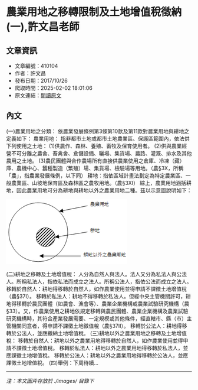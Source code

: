 # 農業用地之移轉限制及土地增值稅徵納(一),許文昌老師

## 文章資訊
- 文章編號：410104
- 作者：許文昌
- 發布日期：2017/10/26
- 爬取時間：2025-02-02 18:01:06
- 原文連結：[閱讀原文](https://real-estate.get.com.tw/Columns/detail.aspx?no=410104)

## 內文
(一)農業用地之分類：
依農業發展條例第3條第10款及第11款對農業用地與耕地之定義如下：
農業用地：
指非都市土地或都市土地農業區、保護區範圍內，依法供下列使用之土地：
(1)供農作、森林、養殖、畜牧及保育使用者。
(2)供與農業經營不可分離之農舍、畜禽舍、倉儲設備、曬場、集貨場、農路、灌溉、排水及其他農用之土地。
(3)農民團體與合作農場所有直接供農業使用之倉庫、冷凍（藏）庫、農機中心、蠶種製造（繁殖）場、集貨場、檢驗場等用地。（農§3Ⅹ，所稱「農」，指農業發展條例，以下同）
耕地：指依區域計畫法劃定為特定農業區、一般農業區、山坡地保育區及森林區之農牧用地。（農§3Ⅺ）
綜上，農業用地涵括耕地，因此農業用地可分為耕地與耕地以外之農業用地二種。茲以示意圖說明如下：

![圖片](./images/410104_53d74174.png)

(二)耕地之移轉及土地增值稅：
人分為自然人與法人。法人又分為私法人與公法人。所稱私法人，指依私法而成立之法人。所稱公法人，指依公法而成立之法人。
移轉於自然人：耕地得移轉於自然人，如作農業使用並得申請不課徵土地增值稅（農§37Ⅰ）。
移轉於私法人：耕地不得移轉於私法人。但經中央主管機關許可，耕地得移轉於農民團體（如農會、漁會等）、農業企業機構或農業試驗研究機構（農§33）。又，作農業使用之耕地依規定移轉與農民團體、農業企業機構及農業試驗研究機構時，其符合產業發展需要、一定規模或其他條件，經直轄市、縣（市）主管機關同意者，得申請不課徵土地徵值稅（農§37Ⅱ）。
移轉於公法人：耕地得移轉於公法人，並應繳納土地增值稅。
(三)耕地以外之農業用地之移轉及土地增值稅：
移轉於自然人：耕地以外之農業用地得移轉於自然人，如作農業使用並得申請不課徵土地增值稅。
移轉於私法人：耕地以外之農業用地得移轉於私法人，並應課徵土地增值稅。
移轉於公法人：耕地以外之農業用地得移轉於公法人，並應課徵土地增值稅。
(四)舉例：下周待續...

---
*注：本文圖片存放於 ./images/ 目錄下*
